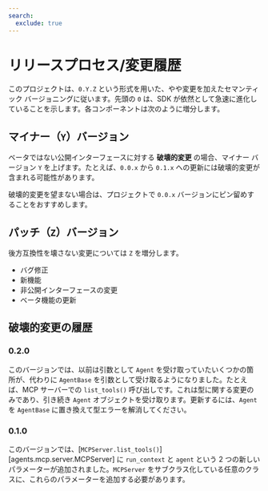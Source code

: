 ```yaml
---
search:
  exclude: true
---
```

# リリースプロセス/変更履歴

このプロジェクトは、`0.Y.Z` という形式を用いた、やや変更を加えたセマンティック バージョニングに従います。先頭の `0` は、SDK が依然として急速に進化していることを示します。各コンポーネントは次のように増分します。

## マイナー（`Y`）バージョン

ベータではない公開インターフェースに対する **破壊的変更** の場合、マイナー バージョン `Y` を上げます。たとえば、`0.0.x` から `0.1.x` への更新には破壊的変更が含まれる可能性があります。

破壊的変更を望まない場合は、プロジェクトで `0.0.x` バージョンにピン留めすることをおすすめします。

## パッチ（`Z`）バージョン

後方互換性を壊さない変更については `Z` を増分します。

- バグ修正
- 新機能
- 非公開インターフェースの変更
- ベータ機能の更新

## 破壊的変更の履歴

### 0.2.0

このバージョンでは、以前は引数として `Agent` を受け取っていたいくつかの箇所が、代わりに `AgentBase` を引数として受け取るようになりました。たとえば、MCP サーバーでの `list_tools()` 呼び出しです。これは型に関する変更のみであり、引き続き `Agent` オブジェクトを受け取ります。更新するには、`Agent` を `AgentBase` に置き換えて型エラーを解消してください。

### 0.1.0

このバージョンでは、[`MCPServer.list_tools()`][agents.mcp.server.MCPServer] に `run_context` と `agent` という 2 つの新しいパラメーターが追加されました。`MCPServer` をサブクラス化している任意のクラスに、これらのパラメーターを追加する必要があります。
